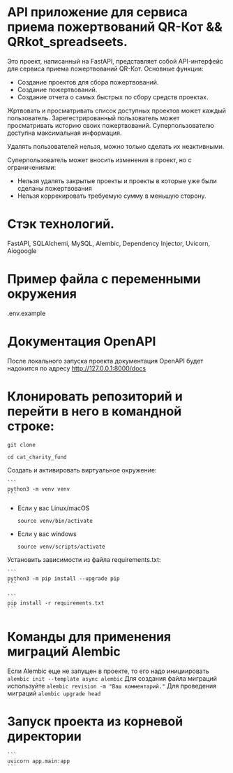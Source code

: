 # API приложение для сервиса приема пожертвований QR-Кот && QRkot_spreadseets.

Это проект, написанный на FastAPI, представляет собой API-интерфейс для сервиса приема пожертвований QR-Кот.
Основные функции:
* Создание проектов для сбора пожертвований.
* Создание пожертвований.
* Создание отчета о самых быстрых по сбору средств проектах.

Жртвовать и просматривать список доступных проектов может каждый пользователь.
Зарегестрированный пользователь может просматривать историю своих пожертвований.
Суперпользователю доступна максимальная информация.

Удалять пользователей нельзя, можно только сделать их неактивными.

Суперпользователь может вносить изменения в проект, но с ограничениями:
* Нельзя удалять закрытые проекты и проекты в которые уже были сделаны пожертвования
* Нельзя коррекировать требуемую сумму в меньшую сторону.

# Стэк технологий.

FastAPI, SQLAlchemi, MySQL, Alembic, Dependency Injector, Uvicorn, Aiogoogle

# Пример файла с переменными окружения

.env.example

# Документация OpenAPI

После локального запуска проекта документация OpenAPI будет надохится по адресу
http://127.0.0.1:8000/docs

# Клонировать репозиторий и перейти в него в командной строке:

```
git clone 
```

```
cd cat_charity_fund
```

Cоздать и активировать виртуальное окружение:

    ```
    python3 -m venv venv
    ```

* Если у вас Linux/macOS

    ```
    source venv/bin/activate
    ```

* Если у вас windows

    ```
    source venv/scripts/activate
    ```

Установить зависимости из файла requirements.txt:

    ```
    python3 -m pip install --upgrade pip
    ```
    
    ```
    pip install -r requirements.txt
    ```

# Команды для применения миграций Alembic

Если Alembic еще не запущен в проекте, то его надо инициировать
    ```
    alembic init --template async alembic
    ```
Для создания файла миграций используйте
    ```
    alembic revision -m "Ваш комментарий."
    ```
Для проведения миграций
    ```
    alembic upgrade head
    ```

# Запуск проекта из корневой директории
    ```
    uvicorn app.main:app
    ```
